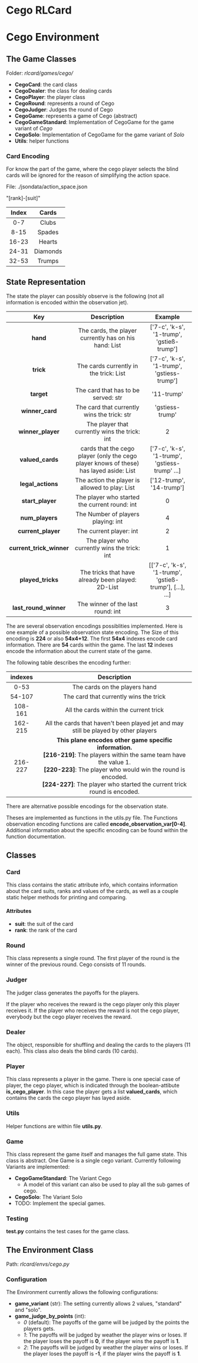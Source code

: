 # Cego RLCard

# Cego Environment

## The Game Classes

Folder: *rlcard/games/cego/*

* **CegoCard**: the card class
* **CegoDealer**: the class for dealing cards
* **CegoPlayer**: the player class
* **CegoRound**: represents a round of Cego
* **CegoJudger**: Judges the round of Cego
* **CegoGame**: represents a game of Cego (abstract)
* **CegoGameStandard**: Implementation of CegoGame for the game variant of *Cego*
* **CegoSolo**: Implementation of CegoGame for the game variant of *Solo*
* **Utils**: helper functions

### Card Encoding

For know the part of the game, where the cego player selects the blind cards will be ignored for the reason of simplifying the action space.

File: ./jsondata/action_space.json

"\[rank\]-\[suit\]"

| Index | Cards |
|:-----:|:-----:|
| 0-7 | Clubs |
| 8-15 | Spades |
| 16-23 | Hearts |
| 24-31 | Diamonds |
| 32-53 | Trumps |

## State Representation

The state the player can possibly observe is the following (not all information is encoded within the observation jet).

| Key | Description | Example |
|:---:|:-----------:|:-------:|
| **hand** | The cards, the player currently has on his hand: List | ['7-c', 'k-s', '1-trump', 'gstieß-trump'] |
| **trick** | The cards currently in the trick: List | ['7-c', 'k-s', '1-trump', 'gstiess-trump']  |
| **target** | The card that has to be served: str | '11-trump' |
| **winner_card** | The card that currently wins the trick: str | 'gstiess-trump' |
| **winner_player** | The player that currently wins the trick: int | 2 |
| **valued_cards** | cards that the cego player (only the cego player knows of these) has layed aside: List | ['7-c', 'k-s', '1-trump', 'gstiess-trump' ...] |
| **legal_actions** | The action the player is allowed to play: List | ['12-trump', '14-trump'] |
| **start_player** | The player who started the current round: int | 0 |
| **num_players** | The Number of players playing: int | 4 |
| **current_player** | The current player: int | 2 |
| **current_trick_winner** | The player who currently wins the trick: int| 1 |
| **played_tricks** | The tricks that have already been played: 2D-List | [['7-c', 'k-s', '1-trump', 'gstieß-trump'], [...], ...] |
| **last_round_winner** | The winner of the last round: int | 3 |

The are several observation encodings possiblities implemented. Here is one example of a possible observation state encoding. The Size of this encoding is **224** or also **54x4+12**. The first **54x4** indexes encode card information. There are **54** cards within the game. The last **12** indexes encode the information about the current state of the game. 

The following table describes the encoding further:

| indexes | Description |
|:---:|:---:|
| 0-53 | The cards on the players hand |
| 54-107 | The card that currently wins the trick |
| 108-161 | All the cards within the current trick |
| 162-215 | All the cards that haven't been played jet and may still be played by other players |
| 216-227 | **This plane encodes other game specific information.** <br> **[216-219]**: The players within the same team have the value 1. <br> **[220-223]**: The player who would win the round is encoded. <br> **[224-227]**: The player who started the current trick round is encoded. |

There are alternative possible encodings for the observation state.

Theses are implemented as functions in the utils.py file. The Functions observation encoding functions are called **encode_observation_var[0-4]**. Additional information about the specific encoding can be found within the function documentation.

## Classes

### Card

This class contains the static attribute info, which contains information about the card suits, ranks and values of the cards, as well as a couple static helper methods for printing and comparing.

#### Attributes

* **suit**: the suit of the card
* **rank**: the rank of the card

### Round 

This class represents a single round. The first player of the round is the winner of the previous round. Cego consists of 11 rounds.

### Judger

The judger class generates the payoffs for the players.

If the player who receives the reward is the cego player only this player receives it. If the player who receives the reward is not the cego player, everybody but the cego player receives the reward.

### Dealer

The object, responsible for shuffling and dealing the cards to the players (11 each). This class also deals the blind cards (10 cards).

### Player

This class represents a player in the game. There is one special case of player, the cego player, which is indicated through the boolean-attibute **is_cego_player**. In this case the player gets a list **valued_cards**, which contains the cards the cego player has layed aside.

### Utils

Helper functions are within file **utils.py**.

### Game

This class represent the game itself and manages the full game state. This class is abstract. One Game is a single cego variant.
Currently following Variants are implemented:

* **CegoGameStandard**: The Variant Cego
  * A model of this variant can also be used to play all the sub games of cego.
* **CegoSolo**: The Variant Solo
* TODO: Implement the special games.

### Testing

**test.py** contains the test cases for the game class.

## The Environment Class

Path: *rlcard/envs/cego.py*

### Configuration

The Environment currently allows the following configurations:
* **game_variant** (str): The setting currently allows 2 values, "standard" and "solo".
* **game_judge_by_points** (int): 
  * *0* (default): The payoffs of the game will be judged by the points the players gets. 
  * *1*: The payoffs will be judged by weather the player wins or loses. If the player loses the payoff is **0**, if the player wins the payoff is **1**.
  * *2*: The payoffs will be judged by weather the player wins or loses. If the player loses the payoff is **-1**, if the player wins the payoff is **1**.

